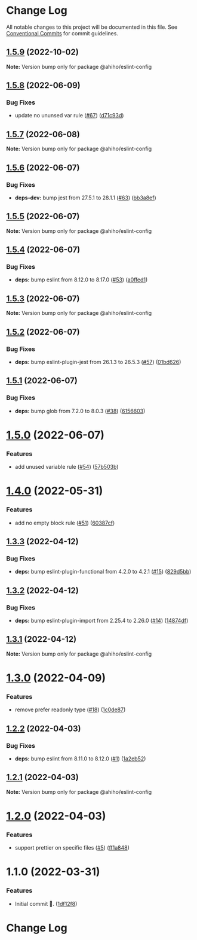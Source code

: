 # Change Log

All notable changes to this project will be documented in this file.
See [Conventional Commits](https://conventionalcommits.org) for commit guidelines.

## [1.5.9](https://github.com/ahiho/tjs-configs/compare/@ahiho/eslint-config@1.5.8...@ahiho/eslint-config@1.5.9) (2022-10-02)

**Note:** Version bump only for package @ahiho/eslint-config





## [1.5.8](https://github.com/ahiho/tjs-configs/compare/@ahiho/eslint-config@1.5.7...@ahiho/eslint-config@1.5.8) (2022-06-09)


### Bug Fixes

* update no ununsed var rule ([#67](https://github.com/ahiho/tjs-configs/issues/67)) ([d71c93d](https://github.com/ahiho/tjs-configs/commit/d71c93dbfe01c348773bab7d9bcf1e713d7901e7))





## [1.5.7](https://github.com/ahiho/tjs-configs/compare/@ahiho/eslint-config@1.5.6...@ahiho/eslint-config@1.5.7) (2022-06-08)

**Note:** Version bump only for package @ahiho/eslint-config





## [1.5.6](https://github.com/ahiho/tjs-configs/compare/@ahiho/eslint-config@1.5.5...@ahiho/eslint-config@1.5.6) (2022-06-07)


### Bug Fixes

* **deps-dev:** bump jest from 27.5.1 to 28.1.1 ([#63](https://github.com/ahiho/tjs-configs/issues/63)) ([bb3a8ef](https://github.com/ahiho/tjs-configs/commit/bb3a8efda724c05b0a19257ffa81c5b63de09d89))





## [1.5.5](https://github.com/ahiho/tjs-configs/compare/@ahiho/eslint-config@1.5.4...@ahiho/eslint-config@1.5.5) (2022-06-07)

**Note:** Version bump only for package @ahiho/eslint-config





## [1.5.4](https://github.com/ahiho/tjs-configs/compare/@ahiho/eslint-config@1.5.3...@ahiho/eslint-config@1.5.4) (2022-06-07)


### Bug Fixes

* **deps:** bump eslint from 8.12.0 to 8.17.0 ([#53](https://github.com/ahiho/tjs-configs/issues/53)) ([a0ffed1](https://github.com/ahiho/tjs-configs/commit/a0ffed18b2f16cc6fad873c9c6be223a2794c9ee))





## [1.5.3](https://github.com/ahiho/tjs-configs/compare/@ahiho/eslint-config@1.5.2...@ahiho/eslint-config@1.5.3) (2022-06-07)

**Note:** Version bump only for package @ahiho/eslint-config





## [1.5.2](https://github.com/ahiho/tjs-configs/compare/@ahiho/eslint-config@1.5.1...@ahiho/eslint-config@1.5.2) (2022-06-07)


### Bug Fixes

* **deps:** bump eslint-plugin-jest from 26.1.3 to 26.5.3 ([#57](https://github.com/ahiho/tjs-configs/issues/57)) ([01bd626](https://github.com/ahiho/tjs-configs/commit/01bd626bca91b4bd69e471642256dae20cd151e7))





## [1.5.1](https://github.com/ahiho/tjs-configs/compare/@ahiho/eslint-config@1.5.0...@ahiho/eslint-config@1.5.1) (2022-06-07)


### Bug Fixes

* **deps:** bump glob from 7.2.0 to 8.0.3 ([#38](https://github.com/ahiho/tjs-configs/issues/38)) ([6156603](https://github.com/ahiho/tjs-configs/commit/61566039fdb75c4ba2df67c00c36ad92b521f1df))





# [1.5.0](https://github.com/ahiho/tjs-configs/compare/@ahiho/eslint-config@1.4.0...@ahiho/eslint-config@1.5.0) (2022-06-07)


### Features

* add unused variable rule ([#54](https://github.com/ahiho/tjs-configs/issues/54)) ([57b503b](https://github.com/ahiho/tjs-configs/commit/57b503b2135222e256134661092b06d7b6a2a98c))





# [1.4.0](https://github.com/ahiho/tjs-configs/compare/@ahiho/eslint-config@1.3.3...@ahiho/eslint-config@1.4.0) (2022-05-31)


### Features

* add no empty block rule ([#51](https://github.com/ahiho/tjs-configs/issues/51)) ([60387cf](https://github.com/ahiho/tjs-configs/commit/60387cfa1f544a646b87099e2c4e7d701ee14564))





## [1.3.3](https://github.com/ahiho/tjs-configs/compare/@ahiho/eslint-config@1.3.2...@ahiho/eslint-config@1.3.3) (2022-04-12)


### Bug Fixes

* **deps:** bump eslint-plugin-functional from 4.2.0 to 4.2.1 ([#15](https://github.com/ahiho/tjs-configs/issues/15)) ([829d5bb](https://github.com/ahiho/tjs-configs/commit/829d5bba40c60a0f7a1e2051c9506e14bf1577af))





## [1.3.2](https://github.com/ahiho/tjs-configs/compare/@ahiho/eslint-config@1.3.1...@ahiho/eslint-config@1.3.2) (2022-04-12)


### Bug Fixes

* **deps:** bump eslint-plugin-import from 2.25.4 to 2.26.0 ([#14](https://github.com/ahiho/tjs-configs/issues/14)) ([14874df](https://github.com/ahiho/tjs-configs/commit/14874dfd0f9fbbb1110253f8cae153529af3b916))





## [1.3.1](https://github.com/ahiho/tjs-configs/compare/@ahiho/eslint-config@1.3.0...@ahiho/eslint-config@1.3.1) (2022-04-12)

**Note:** Version bump only for package @ahiho/eslint-config





# [1.3.0](https://github.com/ahiho/tjs-configs/compare/@ahiho/eslint-config@1.2.2...@ahiho/eslint-config@1.3.0) (2022-04-09)


### Features

* remove prefer readonly type ([#18](https://github.com/ahiho/tjs-configs/issues/18)) ([1c0de87](https://github.com/ahiho/tjs-configs/commit/1c0de876d1a17ff2c9a2c4424ff6e22bbddb3f48))





## [1.2.2](https://github.com/ahiho/tjs-configs/compare/@ahiho/eslint-config@1.2.1...@ahiho/eslint-config@1.2.2) (2022-04-03)


### Bug Fixes

* **deps:** bump eslint from 8.11.0 to 8.12.0 ([#1](https://github.com/ahiho/tjs-configs/issues/1)) ([1a2eb52](https://github.com/ahiho/tjs-configs/commit/1a2eb52ee3523fe254911bbeb9b7845d2aed15b0))





## [1.2.1](https://github.com/ahiho/tjs-configs/compare/@ahiho/eslint-config@1.2.0...@ahiho/eslint-config@1.2.1) (2022-04-03)

**Note:** Version bump only for package @ahiho/eslint-config





# [1.2.0](https://github.com/ahiho/tjs-configs/compare/@ahiho/eslint-config@1.1.0...@ahiho/eslint-config@1.2.0) (2022-04-03)


### Features

* support prettier on specific files ([#5](https://github.com/ahiho/tjs-configs/issues/5)) ([ff1a848](https://github.com/ahiho/tjs-configs/commit/ff1a8482ac0504f7c84d9f20bec52db2a09647a7))





# 1.1.0 (2022-03-31)


### Features

* Initial commit 🎉. ([1df12f8](https://github.com/ahiho/tjs-configs/commit/1df12f8eca7656a75083eab734b89768d138dbae))





# Change Log

